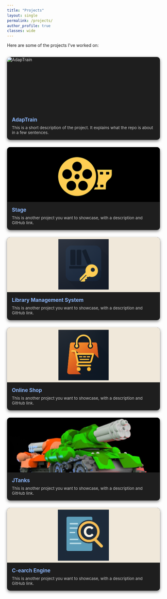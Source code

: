 ```yaml
---
title: "Projects"
layout: single
permalink: /projects/
author_profile: true
classes: wide
---
```


Here are some of the projects I've worked on:

<style>
  .project-grid {
    display: grid;
    grid-template-columns: repeat(auto-fit, minmax(320px, 1fr));
    gap: 24px;
    margin-top: 30px;
  }

  .project-card {
    display: flex;
    flex-direction: column;
    background-color: var(--card-bg, #1e1e1e);
    color: var(--card-text, #e0e0e0);
    border-radius: 10px;
    overflow: hidden;
    box-shadow: 0 4px 10px rgba(0,0,0,0.5);
    transition: transform 0.2s ease, box-shadow 0.2s ease;
  }

  .project-card:hover {
    transform: translateY(-4px);
    box-shadow: 0 8px 20px rgba(0,0,0,0.7);
  }

  .project-card img {
    width: 100%;
    height: 180px;
    object-fit: cover;
    /* background-color: #000; */
  }

  .project-card-content {
    padding: 16px;
    display: flex;
    flex-direction: column;
    gap: 8px;
  }

  .project-card h3 {
    margin: 0;
    font-size: 1.2em;
  }

  .project-card a {
    text-decoration: none;
    color: var(--card-link, #8ab4f8);
  }

  .project-card a:hover {
    color: var(--card-link-hover, #4f9df8);
  }

  .project-card p {
    font-size: 0.95em;
    margin: 0;
    color: var(--card-desc, #ccc);
  }
</style>

<div class="project-grid">

  <div class="project-card">
    <img src="https://github.com/pacslab/adapTrain/raw/main/docs/adaptrain-logo.webp" alt="AdapTrain">
    <div class="project-card-content">
      <h3><a href="https://github.com/pacslab/adapTrain">AdapTrain</a></h3>
      <p>This is a short description of the project. It explains what the repo is about in a few sentences.</p>
    </div>
  </div>

  <div class="project-card">
    <img src="/assets/images/projects/stage.png" alt="Stage">
    <div class="project-card-content">
      <h3><a href="https://github.com/mhnaderi99/Stage">Stage</a></h3>
      <p>This is another project you want to showcase, with a description and GitHub link.</p>
    </div>
  </div>

  <div class="project-card">
    <img src="/assets/images/projects/library.png" alt="Library Management System">
    <div class="project-card-content">
      <h3><a href="https://github.com/mhnaderi99/LibraryManagementSystem">Library Management System</a></h3>
      <p>This is another project you want to showcase, with a description and GitHub link.</p>
    </div>
  </div>

  <div class="project-card">
    <img src="/assets/images/projects/shop.png" alt="Online Shop">
    <div class="project-card-content">
      <h3><a href="https://github.com/mhnaderi99/online-shop">Online Shop</a></h3>
      <p>This is another project you want to showcase, with a description and GitHub link.</p>
    </div>
  </div>

  <div class="project-card">
    <img src="/assets/images/projects/jtanks.png" alt="JTanks">
    <div class="project-card-content">
      <h3><a href="https://github.com/mhnaderi99/jtanks">JTanks</a></h3>
      <p>This is another project you want to showcase, with a description and GitHub link.</p>
    </div>
  </div>

  <div class="project-card">
    <img src="/assets/images/projects/search-engine.png" alt="Search Engine">
    <div class="project-card-content">
      <h3><a href="https://github.com/mhnaderi99/search-engine-c">C-earch Engine</a></h3>
      <p>This is another project you want to showcase, with a description and GitHub link.</p>
    </div>
  </div>
  <!-- Add more cards as needed -->

</div>
